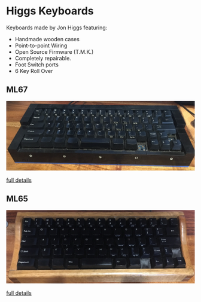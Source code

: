 # Higgs Keyboards

Keyboards made by Jon Higgs featuring:

- Handmade wooden cases
- Point-to-point Wiring
- Open Source Firmware (T.M.K.)
- Completely repairable.
- Foot Switch ports
- 6 Key Roll Over


## ML67

![ML67](./keyboard/H0000-ml67/images/t.jpeg)

[full details](./keyboard/H0000-ml67)

## ML65

![ML65](./keyboard/H0001-ml65/images/t.jpeg)

[full details](./keyboard/H0001-ml65)
